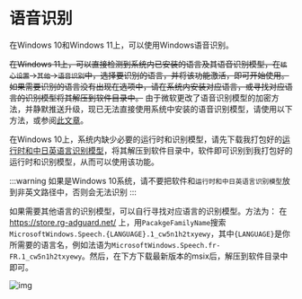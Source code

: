 # 语音识别

在Windows 10和Windows 11上，可以使用Windows语音识别。

~~在Windows 11上，可以直接检测到系统内已安装的语言及其语音识别模型，在`核心设置`->`其他`->`语音识别`中，选择要识别的语言，并将该功能激活，即可开始使用。如果需要识别的语言没有出现在选项中，请在系统内安装对应语言，或寻找对应语言的识别模型将其解压到软件目录中。~~ 由于微软更改了语音识别模型的加密方法，并静默推送升级，现已无法直接使用系统中安装的语音识别模型，请使用以下方法，或参阅[此文章](https://www.bilibili.com/read/cv42198812/)。

在Windows 10上，系统内缺少必要的运行时和识别模型，请先下载我打包好的[运行时和中日英语言识别模型](https://lunatranslator.org/Resource/DirectLiveCaptions.zip)，将其解压到软件目录中，软件即可识别到我打包好的运行时和识别模型，从而可以使用该功能。

:::warning
如果是Windows 10系统，请不要把软件和`运行时和中日英语言识别模型`放到非英文路径中，否则会无法识别
:::

如果需要其他语言的识别模型，可以自行寻找对应语言的识别模型。方法为：
在 https://store.rg-adguard.net/ 上，用`PacakgeFamilyName`搜索`MicrosoftWindows.Speech.{LANGUAGE}.1_cw5n1h2txyewy`，其中`{LANGUAGE}`是你所需要的语言名，例如法语为`MicrosoftWindows.Speech.fr-FR.1_cw5n1h2txyewy`。然后，在下方下载最新版本的msix后，解压到软件目录中即可。

![img](https://image.lunatranslator.org/zh/srpackage.png)